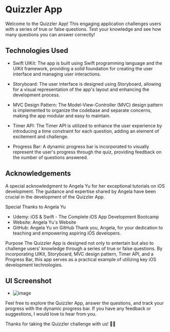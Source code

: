 # Quizzler App
Welcome to the Quizzler App! This engaging application challenges users with a series of true or false questions. Test your knowledge and see how many questions you can answer correctly!

## Technologies Used
- Swift UIKit: The app is built using Swift programming language and the UIKit framework, providing a solid foundation for creating the user interface and managing user interactions.

- Storyboard: The user interface is designed using Storyboard, allowing for a visual representation of the app's layout and enhancing the development process.

- MVC Design Pattern: The Model-View-Controller (MVC) design pattern is implemented to organize the codebase and separate concerns, making the app modular and easy to maintain.

- Timer API: The Timer API is utilized to enhance the user experience by introducing a time constraint for each question, adding an element of excitement and challenge.

- Progress Bar: A dynamic progress bar is incorporated to visually represent the user's progress through the quiz, providing feedback on the number of questions answered.

## Acknowledgements
A special acknowledgment to Angela Yu for her exceptional tutorials on iOS development. The guidance and expertise shared by Angela have been crucial in the development of the Quizzler App.

Special Thanks to Angela Yu
* Udemy: iOS & Swift - The Complete iOS App Development Bootcamp
* Website: Angela Yu's Website
* GitHub: Angela Yu on GitHub
Thank you, Angela, for your dedication to teaching and empowering aspiring iOS developers.

Purpose
The Quizzler App is designed not only to entertain but also to challenge users' knowledge through a series of true or false questions. By incorporating UIKit, Storyboard, MVC design pattern, Timer API, and a Progress Bar, this app serves as a practical example of utilizing key iOS development technologies.

## UI Screenshot
- ![image](https://github.com/Korede612/Quizzler/assets/109530097/017e3716-947a-411c-ad0d-1e0c5e1b5f50)


Feel free to explore the Quizzler App, answer the questions, and track your progress with the dynamic progress bar. If you have any feedback or suggestions, I would love to hear from you.

Thanks for taking the Quizzler challenge with us! 🧠🚀
